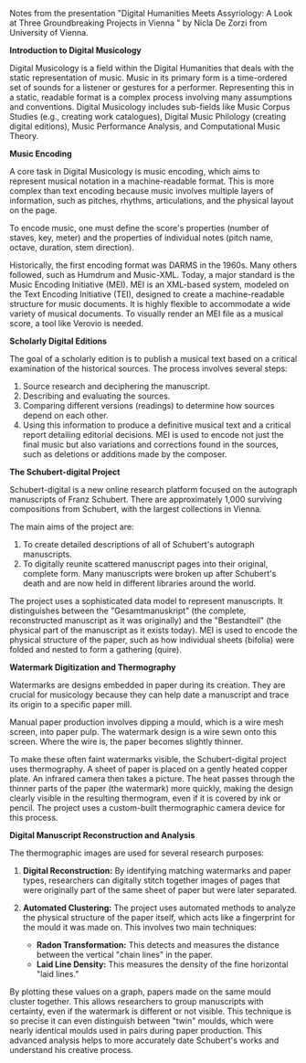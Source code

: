 Notes from the presentation "Digital Humanities Meets Assyriology: A Look at Three Groundbreaking Projects in Vienna
" by Nicla De Zorzi from University of Vienna.


**Introduction to Digital Musicology**

Digital Musicology is a field within the Digital Humanities that deals with the static representation of music. Music in its primary form is a time-ordered set of sounds for a listener or gestures for a performer. Representing this in a static, readable format is a complex process involving many assumptions and conventions. Digital Musicology includes sub-fields like Music Corpus Studies (e.g., creating work catalogues), Digital Music Philology (creating digital editions), Music Performance Analysis, and Computational Music Theory.

**Music Encoding**

A core task in Digital Musicology is music encoding, which aims to represent musical notation in a machine-readable format. This is more complex than text encoding because music involves multiple layers of information, such as pitches, rhythms, articulations, and the physical layout on the page.

To encode music, one must define the score's properties (number of staves, key, meter) and the properties of individual notes (pitch name, octave, duration, stem direction).

Historically, the first encoding format was DARMS in the 1960s. Many others followed, such as Humdrum and Music-XML. Today, a major standard is the Music Encoding Initiative (MEI). MEI is an XML-based system, modeled on the Text Encoding Initiative (TEI), designed to create a machine-readable structure for music documents. It is highly flexible to accommodate a wide variety of musical documents. To visually render an MEI file as a musical score, a tool like Verovio is needed.

**Scholarly Digital Editions**

The goal of a scholarly edition is to publish a musical text based on a critical examination of the historical sources. The process involves several steps:
1. Source research and deciphering the manuscript.
2. Describing and evaluating the sources.
3. Comparing different versions (readings) to determine how sources depend on each other.
4. Using this information to produce a definitive musical text and a critical report detailing editorial decisions.
MEI is used to encode not just the final music but also variations and corrections found in the sources, such as deletions or additions made by the composer.

**The Schubert-digital Project**

Schubert-digital is a new online research platform focused on the autograph manuscripts of Franz Schubert. There are approximately 1,000 surviving compositions from Schubert, with the largest collections in Vienna.

The main aims of the project are:
1.  To create detailed descriptions of all of Schubert's autograph manuscripts.
2.  To digitally reunite scattered manuscript pages into their original, complete form. Many manuscripts were broken up after Schubert's death and are now held in different libraries around the world.

The project uses a sophisticated data model to represent manuscripts. It distinguishes between the "Gesamtmanuskript" (the complete, reconstructed manuscript as it was originally) and the "Bestandteil" (the physical part of the manuscript as it exists today). MEI is used to encode the physical structure of the paper, such as how individual sheets (bifolia) were folded and nested to form a gathering (quire).

**Watermark Digitization and Thermography**

Watermarks are designs embedded in paper during its creation. They are crucial for musicology because they can help date a manuscript and trace its origin to a specific paper mill.

Manual paper production involves dipping a mould, which is a wire mesh screen, into paper pulp. The watermark design is a wire sewn onto this screen. Where the wire is, the paper becomes slightly thinner.

To make these often faint watermarks visible, the Schubert-digital project uses thermography. A sheet of paper is placed on a gently heated copper plate. An infrared camera then takes a picture. The heat passes through the thinner parts of the paper (the watermark) more quickly, making the design clearly visible in the resulting thermogram, even if it is covered by ink or pencil. The project uses a custom-built thermographic camera device for this process.

**Digital Manuscript Reconstruction and Analysis**

The thermographic images are used for several research purposes:

1.  **Digital Reconstruction:** By identifying matching watermarks and paper types, researchers can digitally stitch together images of pages that were originally part of the same sheet of paper but were later separated.

2.  **Automated Clustering:** The project uses automated methods to analyze the physical structure of the paper itself, which acts like a fingerprint for the mould it was made on. This involves two main techniques:
    * **Radon Transformation:** This detects and measures the distance between the vertical "chain lines" in the paper.
    * **Laid Line Density:** This measures the density of the fine horizontal "laid lines."

By plotting these values on a graph, papers made on the same mould cluster together. This allows researchers to group manuscripts with certainty, even if the watermark is different or not visible. This technique is so precise it can even distinguish between "twin" moulds, which were nearly identical moulds used in pairs during paper production. This advanced analysis helps to more accurately date Schubert's works and understand his creative process.